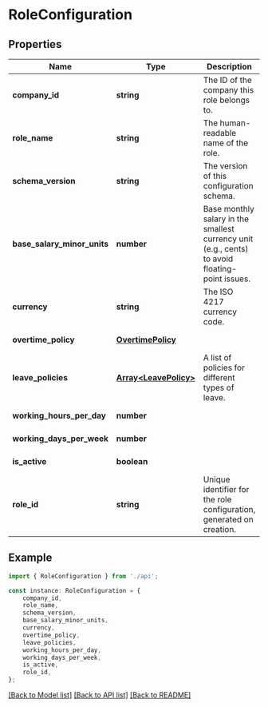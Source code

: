 # RoleConfiguration


## Properties

Name | Type | Description | Notes
------------ | ------------- | ------------- | -------------
**company_id** | **string** | The ID of the company this role belongs to. | [default to undefined]
**role_name** | **string** | The human-readable name of the role. | [default to undefined]
**schema_version** | **string** | The version of this configuration schema. | [optional] [default to undefined]
**base_salary_minor_units** | **number** | Base monthly salary in the smallest currency unit (e.g., cents) to avoid floating-point issues. | [default to undefined]
**currency** | **string** | The ISO 4217 currency code. | [default to undefined]
**overtime_policy** | [**OvertimePolicy**](OvertimePolicy.md) |  | [default to undefined]
**leave_policies** | [**Array&lt;LeavePolicy&gt;**](LeavePolicy.md) | A list of policies for different types of leave. | [default to undefined]
**working_hours_per_day** | **number** |  | [default to undefined]
**working_days_per_week** | **number** |  | [default to undefined]
**is_active** | **boolean** |  | [default to undefined]
**role_id** | **string** | Unique identifier for the role configuration, generated on creation. | [optional] [default to undefined]

## Example

```typescript
import { RoleConfiguration } from './api';

const instance: RoleConfiguration = {
    company_id,
    role_name,
    schema_version,
    base_salary_minor_units,
    currency,
    overtime_policy,
    leave_policies,
    working_hours_per_day,
    working_days_per_week,
    is_active,
    role_id,
};
```

[[Back to Model list]](../README.md#documentation-for-models) [[Back to API list]](../README.md#documentation-for-api-endpoints) [[Back to README]](../README.md)
